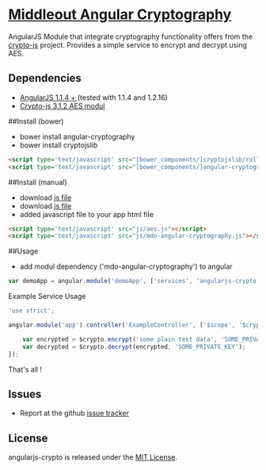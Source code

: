 [Middleout Angular Cryptography](http://ngmodules.org/modules/angular-cryptography)
==================

AngularJS Module that integrate cryptography functionality offers from the [crypto-js](https://code.google.com/p/crypto-js/) project. Provides a simple service to encrypt and decrypt using AES.

Dependencies
------------
- [AngularJS 1.1.4 + ](http://angularjs.org/) (tested with 1.1.4 and 1.2.16)
- [Crypto-js 3.1.2 AES modul](https://github.com/sytelus/CryptoJS/rollups/aes.js)

##Install (bower)

* bower install angular-cryptography
* bower install cryptojslib
```html
<script type='text/javascript' src="[bower_components/]cryptojslib/rollups/aes.js"></script>
<script type='text/javascript' src="[bower_components/]angular-cryptography/mdo-angular-cryptography.js"></script>
```

##Install (manual)

* download [js file](https://github.com/sytelus/CryptoJS/tree/master/rollups/aes.js)
* download [js file](https://github.com/middleout/angular-cryptography/mdo-angular-cryptography.js)
* added javascript file to your app html file
```html
<script type='text/javascript' src="js/aes.js"></script>
<script type='text/javascript' src="js/mdo-angular-cryptography.js"></script>
```

##Usage

* add modul dependency ('mdo-angular-cryptography') to angular
```js
var demoApp = angular.module('demoApp', ['services', 'angularjs-crypto']);
```

Example Service Usage

```js
'use strict';

angular.module('app').controller('ExampleController', ['$scope', '$crypto', function($scope, $crypto) {

	var encrypted = $crypto.encrypt('some plain text data', 'SOME_PRIVATE_KEY');
	var decrypted = $crypto.decrypt(encrypted, 'SOME_PRIVATE_KEY');
});
```

That's all !

Issues
-------------
- Report at the github [issue tracker](https://github.com/middleout/angular-cryptography/issues)

License
--------------

angularjs-crypto is released under the [MIT License](http://opensource.org/licenses/MIT).
